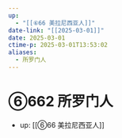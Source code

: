 ```yaml
---
up:
  - "[[⑥66 美拉尼西亚人]]"
date-link: "[[2025-03-01]]"
date: 2025-03-01
ctime-p: 2025-03-01T13:53:02
aliases:
  - 所罗门人
---
```


# ⑥662 所罗门人

- up: [[⑥66 美拉尼西亚人]]
